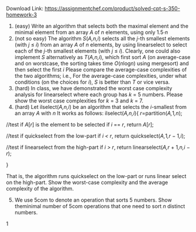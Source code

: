 Download Link: https://assignmentchef.com/product/solved-cpt-s-350-homework-3
<br>






<ol>

 <li>(easy) Write an algorithm that selects both the maximal element and the minimal element from an array <em>A </em>of <em>n </em>elements, using only 1<em>.</em>5·<em>n </em></li>

 <li>(not so easy) The algorithm <em>S</em>(<em>A,n,i</em>) selects all the <em>j</em>-th smallest elements (with <em>j </em>≤ <em>i</em>) from an array <em>A </em>of <em>n </em>elements, by using linearselect to select each of the <em>j</em>-th smallest elements (with <em>j </em>≤ <em>i</em>). Clearly, one could also implement <em>S </em>alternatively as <em>T</em>(<em>A,n,i</em>), which first sort <em>A </em>(on average-case and on worstcase, the sorting takes time <em>O</em>(<em>n</em>log<em>n</em>) using mergesort) and then select the first <em>i </em> Please compare the average-case complexities of the two algorithms; i.e., For the average-case complexities, under what conditions (on the choices for <em>i</em>), <em>S </em>is better than <em>T </em>or vice versa.</li>

 <li>(hard) In class, we have demonstrated the worst case complexity analysis for linearselect where each group has <em>k </em>= 5 numbers. Please show the worst case complexities for <em>k </em>= 3 and <em>k </em>= 7.</li>

 <li>(hard) Let ilselect(<em>A,n,i</em>) be an algorithm that selects the <em>i</em>-smallest from an array <em>A </em>with <em>n </em> It works as follows: ilselect(<em>A,n,i</em>){ <em>r</em>=partition(<em>A,</em>1<em>,n</em>);</li>

</ol>

//test if <em>A</em>[<em>r</em>] is the element to be selected if <em>i </em>== <em>r</em>, return <em>A</em>[<em>r</em>];

//test if quickselect from the low-part if <em>i &lt; r</em>, return quickselect(<em>A,</em>1<em>,r </em>− 1<em>,i</em>);

//test if linearselect from the high-part if <em>i &gt; r</em>, return linearselect(<em>A,r </em>+ 1<em>,n,i </em>− <em>r</em>);

}

That is, the algorithm runs quickselect on the low-part or runs linear select on the high-part. Show the worst-case complexity and the average complexity of the algorithm.

<ol start="5">

 <li>We use 5com to denote an operation that sorts 5 numbers. Show theminimal number of 5com operations that one need to sort <em>n </em>distinct numbers.</li>

</ol>

1